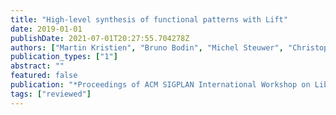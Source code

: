 ```yaml
---
title: "High-level synthesis of functional patterns with Lift"
date: 2019-01-01
publishDate: 2021-07-01T20:27:55.704278Z
authors: ["Martin Kristien", "Bruno Bodin", "Michel Steuwer", "Christophe Dubach"]
publication_types: ["1"]
abstract: ""
featured: false
publication: "*Proceedings of ACM SIGPLAN International Workshop on Libraries, Languages, and Compilers for Array Programming (<span style=\"font-weight:bold\">ARRAY@PLDI</span>)*"
tags: ["reviewed"]
---
```


